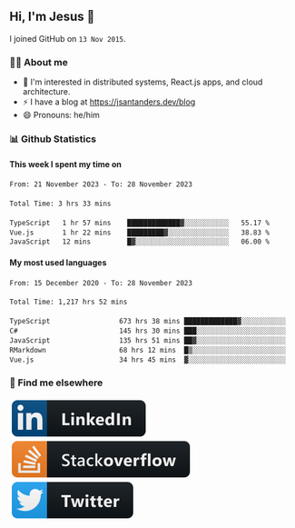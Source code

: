 ## Hi, I'm Jesus 👋

I joined GitHub on `13 Nov 2015`.

<!-- Talking about you -->

### 👨‍💻 About me

- 👦 I'm interested in distributed systems, React.js apps, and cloud architecture.
- ⚡️ I have a blog at <https://jsantanders.dev/blog>
- 😄 Pronouns: he/him

### 📊 Github Statistics

#### This week I spent my time on

<!--START_SECTION:weekly-->

```txt
From: 21 November 2023 - To: 28 November 2023

Total Time: 3 hrs 33 mins

TypeScript   1 hr 57 mins    █████████████▓░░░░░░░░░░░   55.17 %
Vue.js       1 hr 22 mins    █████████▓░░░░░░░░░░░░░░░   38.83 %
JavaScript   12 mins         █▓░░░░░░░░░░░░░░░░░░░░░░░   06.00 %
```

<!--END_SECTION:weekly-->

#### My most used languages

<!--START_SECTION:alltime-->

```txt
From: 15 December 2020 - To: 28 November 2023

Total Time: 1,217 hrs 52 mins

TypeScript                 673 hrs 38 mins █████████████▓░░░░░░░░░░░   55.31 %
C#                         145 hrs 30 mins ███░░░░░░░░░░░░░░░░░░░░░░   11.95 %
JavaScript                 135 hrs 51 mins ██▓░░░░░░░░░░░░░░░░░░░░░░   11.16 %
RMarkdown                  68 hrs 12 mins  █▒░░░░░░░░░░░░░░░░░░░░░░░   05.60 %
Vue.js                     34 hrs 45 mins  ▓░░░░░░░░░░░░░░░░░░░░░░░░   02.85 %
```

<!--END_SECTION:alltime-->

### 📢 Find me elsewhere

<p>
  <a target="_blank" href="https://linkedin.com/in/jsantanders">
    <img src="https://github.com/jsantanders/jsantanders/blob/master/img/linkedin.svg" alt="LinkedIn" style="vertical-align:top; margin:4px">
  </a>
  
  <a target="_blank" href="https://stackoverflow.com/users/7318331/jesus-santander">
    <img src="https://github.com/jsantanders/jsantanders/blob/master/img/stackoverflow.svg" alt="StackOverflow" style="vertical-align:top; margin:4px">
  </a>
  
  <a target="_blank" href="http://twitter.com/jsantanders">
    <img src="https://github.com/jsantanders/jsantanders/blob/master/img/twitter.svg" alt="Twitter" style="vertical-align:top; margin:4px">
  </a>
</p>

